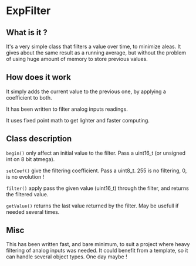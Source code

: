 # ExpFilter
## What is it ?
It's a very simple class that filters a value over time, to minimize aleas. It gives about the same result as a running average, but without the problem of using huge amount of memory to store previous values.

## How does it work 
It simply adds the current value to the previous one, by applying a coefficient to both.

It has been written to filter analog inputs readings.

It uses fixed point math to get lighter and faster computing.

## Class description
`begin()` only affect an initial value to the filter. Pass a uint16_t (or unsigned int on 8 bit atmega).

`setCoef()` give the filtering coefficient. Pass a uint8_t. 255 is no filtering, 0, is no evolution !

`filter()` apply pass the given value (uint16_t) through the filter, and returns the filtered value.

`getValue()` returns the last value returned by the filter. May be usefull if needed several times.

## Misc
This has been written fast, and bare minimum, to suit a project where heavy filtering of analog inputs was needed. It could benefit from a template, so it can handle several object types. One day maybe !